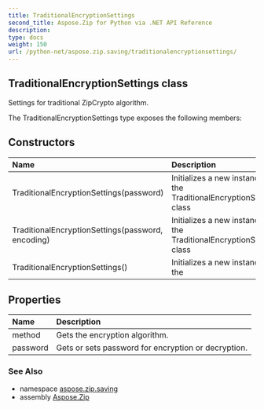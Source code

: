 ```yaml
---
title: TraditionalEncryptionSettings
second_title: Aspose.Zip for Python via .NET API Reference
description: 
type: docs
weight: 150
url: /python-net/aspose.zip.saving/traditionalencryptionsettings/
---
```


## TraditionalEncryptionSettings class

Settings for traditional ZipCrypto algorithm.

The TraditionalEncryptionSettings type exposes the following members:
## Constructors
| Name | Description |
| :- | :- |
|TraditionalEncryptionSettings(password)|Initializes a new instance of the TraditionalEncryptionSettings class|
|TraditionalEncryptionSettings(password, encoding)|Initializes a new instance of the TraditionalEncryptionSettings class|
|TraditionalEncryptionSettings()|Initializes a new instance of the|
## Properties
| Name | Description |
| :- | :- |
|method|Gets the encryption algorithm.|
|password|Gets or sets password for encryption or decryption.|

### See Also

* namespace [aspose.zip.saving](/zip/python-net/aspose.zip.saving/)
* assembly [Aspose.Zip](/zip/python-net/)

